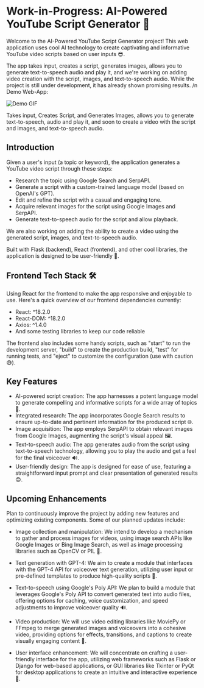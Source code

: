 # Work-in-Progress: AI-Powered YouTube Script Generator 🚧

Welcome to the AI-Powered YouTube Script Generator project! This web application uses cool AI technology to create captivating and informative YouTube video scripts based on user inputs 😎.

The app takes input, creates a script, generates images, allows you to generate text-to-speech audio and play it, and we're working on adding video creation with the script, images, and text-to-speech audio. While the project is still under development, it has already shown promising results.
/n Demo Web-App:

![Demo GIF](https://media2.giphy.com/media/v1.Y2lkPTc5MGI3NjExN2I5NmI5NzJiZjFhOTk0ZjY4ZTk1ZWYzOTMwODU3OTcwMzVlZGE3MiZlcD12MV9pbnRlcm5hbF9naWZzX2dpZklkJmN0PWc/0bNcv5pk6GRqc9zXUT/giphy.gif)

Takes input, Creates Script, and Generates Images, allows you to generate text-to-speech, audio and play it, and soon to create a video with the script and images, and text-to-speech audio.

## Introduction

Given a user's input (a topic or keyword), the application generates a YouTube video script through these steps:

- Research the topic using Google Search and SerpAPI.
- Generate a script with a custom-trained language model (based on OpenAI's GPT).
- Edit and refine the script with a casual and engaging tone.
- Acquire relevant images for the script using Google Images and SerpAPI.
- Generate text-to-speech audio for the script and allow playback.

We are also working on adding the ability to create a video using the generated script, images, and text-to-speech audio.

Built with Flask (backend), React (frontend), and other cool libraries, the application is designed to be user-friendly 🎉.

## Frontend Tech Stack 🛠

Using React for the frontend to make the app responsive and enjoyable to use. Here's a quick overview of our frontend dependencies currently:

- React: ^18.2.0
- React-DOM: ^18.2.0
- Axios: ^1.4.0
- And some testing libraries to keep our code reliable

The frontend also includes some handy scripts, such as "start" to run the development server, "build" to create the production build, "test" for running tests, and "eject" to customize the configuration (use with caution 😅).

## Key Features

- AI-powered script creation: The app harnesses a potent language model to generate compelling and informative scripts for a wide array of topics 🧠.
- Integrated research: The app incorporates Google Search results to ensure up-to-date and pertinent information for the produced script 🌐.
- Image acquisition: The app employs SerpAPI to obtain relevant images from Google Images, augmenting the script's visual appeal 🖼.
- Text-to-speech audio: The app generates audio from the script using text-to-speech technology, allowing you to play the audio and get a feel for the final voiceover 🔊.
- User-friendly design: The app is designed for ease of use, featuring a straightforward input prompt and clear presentation of generated results 😊.

## Upcoming Enhancements

Plan to continuously improve the project by adding new features and optimizing existing components. Some of our planned updates include:

- Image collection and manipulation: We intend to develop a mechanism to gather and process images for videos, using image search APIs like Google Images or Bing Image Search, as well as image processing libraries such as OpenCV or PIL 📸.

- Text generation with GPT-4: We aim to create a module that interfaces with the GPT-4 API for voiceover text generation, utilizing user input or pre-defined templates to produce high-quality scripts 📝.

- Text-to-speech using Google's Poly API: We plan to build a module that leverages Google's Poly API to convert generated text into audio files, offering options for caching, voice customization, and speed adjustments to improve voiceover quality 🔊.

- Video production: We will use video editing libraries like MoviePy or FFmpeg to merge generated images and voiceovers into a cohesive video, providing options for effects, transitions, and captions to create visually engaging content 🎥.

- User interface enhancement: We will concentrate on crafting a user-friendly interface for the app, utilizing web frameworks such as Flask or Django for web-based applications, or GUI libraries like Tkinter or PyQt for desktop applications to create an intuitive and interactive experience 🌟.
